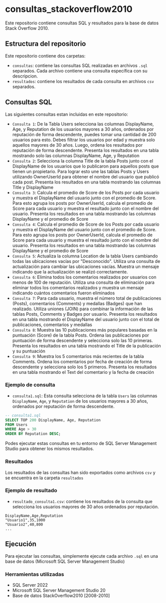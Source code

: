 # consultas_stackoverflow2010

Este repositorio contiene consultas SQL y resultados para la base de datos Stack Overflow 2010.

## Estructura del repositorio

Este repositorio contiene dos carpetas:
- `consultas`: contiene las consultas SQL realizadas en archivos `.sql` separados. Cada archivo contiene una consulta específica con su descripcion.
- `resultados`: contiene los resultados de cada consulta en archivos `csv` separados.

## Consultas SQL

Las siguientes consultas estan incluidas en este repositorio:

- `Consulta 1`: De la Tabla Users selecciona las columnas DisplayName, Age, y Reputation de los usuarios mayores a 30 años, ordenados por reputación de forma descendente, puedes tomar una cantidad de 200 usuarios para esto. Debes filtrar los usuarios por edad y muestra solo aquellos mayores de 30 años. Luego, ordena los resultados por reputación de forma descendente. Presenta los resultados en una tabla mostrando solo las columnas DisplayName, Age, y Reputation
- `Consulta 2`: Selecciona la columna Title de la tabla Posts junto con el DisplayName de los usuarios que lo publicaron para aquellos posts que tienen un propietario. Para lograr esto une las tablas Posts y Users utilizando OwnerUserId para obtener el nombre del usuario que publicó cada post. Presenta los resultados en una tabla mostrando las columnas Title y DisplayName
- `Consulta 3`: Calcula el promedio de Score de los Posts por cada usuario y muestra el DisplayName del usuario junto con el promedio de Score. Para esto agrupa los posts por OwnerUserId, calcula el promedio de Score para cada usuario y muestra el resultado junto con el nombre del usuario. Presenta los resultados en una tabla mostrando las columnas DisplayName y el promedio de Score
- `Consulta 4`: Calcula el promedio de Score de los Posts por cada usuario y muestra el DisplayName del usuario junto con el promedio de Score. Para esto agrupa los posts por OwnerUserId, calcula el promedio de Score para cada usuario y muestra el resultado junto con el nombre del usuario. Presenta los resultados en una tabla mostrando las columnas DisplayName y el promedio de Score
- `Consulta 5`: Actualiza la columna Location de la tabla Users cambiando todas las ubicaciones vacías por "Desconocido". Utiliza una consulta de actualización para cambiar las ubicaciones vacías. Muestra un mensaje indicando que la actualización se realizó correctamente.
- `Consulta 6`: Elimina todos los comentarios realizados por usuarios con menos de 100 de reputación. Utiliza una consulta de eliminación para eliminar todos los comentarios realizados y muestra un mensaje indicando cuántos comentarios fueron eliminados
- `Consulta 7`: Para cada usuario, muestra el número total de publicaciones (Posts), comentarios (Comments) y medallas (Badges) que han realizado. Utiliza uniones (JOIN) para combinar la información de las tablas Posts, Comments y Badges por usuario. Presenta los resultados en una tabla mostrando el DisplayName del usuario junto con el total de publicaciones, comentarios y medallas
- `Consulta 8`: Muestra las 10 publicaciones más populares basadas en la puntuación (Score) de la tabla Posts. Ordena las publicaciones por puntuación de forma descendente y selecciona solo las 10 primeras. Presenta los resultados en una tabla mostrando el Title de la publicación y su puntuación
- `Consulta 9`: Muestra los 5 comentarios más recientes de la tabla Comments. Ordena los comentarios por fecha de creación de forma descendente y selecciona solo los 5 primeros. 
  Presenta los resultados en una tabla mostrando el Text del comentario y la fecha de creación

### Ejemplo de consulta
- `consulta1.sql`: Esta consulta selecciona de la tabla `Users` las columnas `DisplayName`, `Age`, y `Reputation` de los usuarios mayores a 30 años, ordenados por reputación de forma descendente.

```sql
-- consulta1.sql
SELECT TOP 200 DisplayName, Age, Reputation
FROM Users 
WHERE Age > 30
ORDER BY Reputation DESC;
```
Podes ejecutar estas consultas en tu entorno de SQL Server Management Studio para obtener los mismos resultados.

### Resultados
Los resultados de las consultas han sido exportados como archivos `csv` y se encuentra en la carpeta `resultados`

### Ejemplo de resultado

- `resultado_consulta1.csv`: contiene los resultados de la consulta que selecciona los usuarios mayores de 30 años ordenados por reputación.
```csv
DisplayName,Age,Reputation
"Usuario1",35,1000
"Usuario2",40,800
...
```
## Ejecución

Para ejecutar las consultas, simplemente ejecute cada archivo `.sql` en una base de datos (Microsoft SQL Server Management Studio)

### Herramientas utilizadas 
- SQL Server 2022
- Microsoft SQL Server Management Studio 20
- Base de datos StackOverflow2010 [2008-2010]
